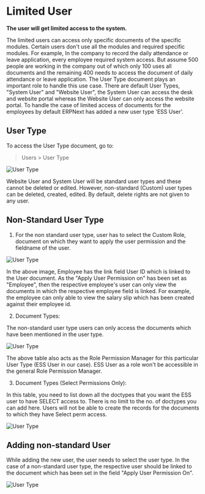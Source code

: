 <!-- add-breadcrumbs -->
# Limited User

**The user will get limited access to the system.**

The limited users can access only specific documents of the specific modules. Certain users don't use all the modules and required specific modules. For example, In the company to record the daily attendance or leave application, every employee required system access. But assume 500 people are working in the company out of which only 100 uses all documents and the remaining 400 needs to access the document of daily attendance or leave application. The User Type document plays an important role to handle this use case. There are default User Types, "System User" and "Website User",  the System User can access the desk and website portal whereas the Website User can only access the website portal. To handle the case of limited access of documents for the employees by default ERPNext has added a new user type 'ESS User'.

## User Type

To access the User Type document, go to:

> Users > User Type

<img class="screenshot" alt="User Type" src="{{docs_base_url}}/assets/img/users-and-permissions/user-type.png">

Website User and System User will be standard user types and these cannot be deleted or edited. However, non-standard (Custom) user types can be deleted, created, edited. By default, delete rights are not given to any user.

## Non-Standard User Type

1) For the non standard user type, user has to select the Custom Role, document on which they want to apply the user permission and the fieldname of the user.

<img class="screenshot" alt="User Type" src="{{docs_base_url}}/assets/img/users-and-permissions/user-type-role.png">

In the above image, Employee has the link field User ID which is linked to the User document. As the "Apply User Permission on" has been set as "Employee", then the respective employee's user can only view the documents in which the respective employee field is linked. For example, the employee can only able to view the salary slip which has been created against their employee id.

2) Document Types:

The non-standard user type users can only access the documents which have been mentioned in the user type.

<img class="screenshot" alt="User Type" src="{{docs_base_url}}/assets/img/users-and-permissions/user-type-document-type.png">

The above table also acts as the Role Permission Manager for this particular User Type (ESS User in our case). ESS User as a role won't be accessible in the general Role Permission Manager.

3) Document Types (Select Permissions Only):

In this table, you need to list down all the doctypes that you want the ESS user to have SELECT access to. There is no limit to the no. of doctypes you can add here. Users will not be able to create the records for the documents to which they have Select perm access.

<img class="screenshot" alt="User Type" src="{{docs_base_url}}/assets/img/users-and-permissions/user-type-select-perm.png">

## Adding non-standard User

While adding the new user, the user needs to select the user type. In the case of a non-standard user type, the respective user should be linked to the document which has been set in the field "Apply User Permission On".


<img class="screenshot" alt="User Type" src="{{docs_base_url}}/assets/img/users-and-permissions/limited-access-user.png">
